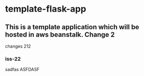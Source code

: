 # template-flask-app

## This is a template application which will be hosted in aws beanstalk. Change 2
changes 212
### iss-22
sadfas
ASFDASF
